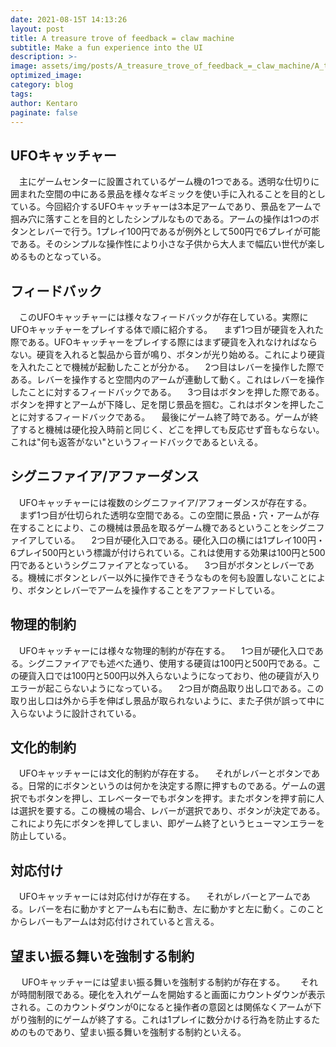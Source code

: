 ```yaml
---
date: 2021-08-15T 14:13:26
layout: post
title: A treasure trove of feedback = claw machine 
subtitle: Make a fun experience into the UI
description: >-
image: assets/img/posts/A_treasure_trove_of_feedback_=_claw_machine/A_treasure_trove_of_feedback_=_claw_machine.JPG
optimized_image: 
category: blog
tags: 
author: Kentaro
paginate: false
---
```


## UFOキャッチャー

　主にゲームセンターに設置されているゲーム機の1つである。透明な仕切りに囲まれた空間の中にある景品を様々なギミックを使い手に入れることを目的としている。今回紹介するUFOキャッチャーは3本足アームであり、景品をアームで掴み穴に落すことを目的としたシンプルなものである。アームの操作は1つのボタンとレバーで行う。1プレイ100円であるが例外として500円で6プレイが可能である。そのシンプルな操作性により小さな子供から大人まで幅広い世代が楽しめるものとなっている。

## フィードバック

　このUFOキャッチャーには様々なフィードバックが存在している。実際にUFOキャッチャーをプレイする体で順に紹介する。
　まず1つ目が硬貨を入れた際である。UFOキャッチャーをプレイする際にはまず硬貨を入れなければならない。硬貨を入れると製品から音が鳴り、ボタンが光り始める。これにより硬貨を入れたことで機械が起動したことが分かる。
　2つ目はレバーを操作した際である。レバーを操作すると空間内のアームが連動して動く。これはレバーを操作したことに対するフィードバックである。
　3つ目はボタンを押した際である。ボタンを押すとアームが下降し、足を閉じ景品を掴む。これはボタンを押したことに対するフィードバックである。
　最後にゲーム終了時である。ゲームが終了すると機械は硬化投入時前と同じく、どこを押しても反応せず音もならない。これは"何も返答がない"というフィードバックであるといえる。

## シグニファイア/アファーダンス

　UFOキャッチャーには複数のシグニファイア/アフォーダンスが存在する。
　まず1つ目が仕切られた透明な空間である。この空間に景品・穴・アームが存在することにより、この機械は景品を取るゲーム機であるということをシグニファイアしている。
　2つ目が硬化入口である。硬化入口の横には1プレイ100円・6プレイ500円という標識が付けられている。これは使用する効果は100円と500円であるというシグニファイアとなっている。
　3つ目がボタンとレバーである。機械にボタンとレバー以外に操作できそうなものを何も設置しないことにより、ボタンとレバーでアームを操作することをアファードしている。

## 物理的制約

　UFOキャッチャーには様々な物理的制約が存在する。
　1つ目が硬化入口である。シグニファイアでも述べた通り、使用する硬貨は100円と500円である。この硬貨入口では100円と500円以外入らないようになっており、他の硬貨が入りエラーが起こらないようになっている。
　2つ目が商品取り出し口である。この取り出し口は外から手を伸ばし景品が取られないように、また子供が誤って中に入らないように設計されている。

## 文化的制約

　UFOキャッチャーには文化的制約が存在する。
　それがレバーとボタンである。日常的にボタンというのは何かを決定する際に押すものである。ゲームの選択でもボタンを押し、エレベーターでもボタンを押す。またボタンを押す前に人は選択を要する。この機械の場合、レバーが選択であり、ボタンが決定である。これにより先にボタンを押してしまい、即ゲーム終了というヒューマンエラーを防止している。
　

## 対応付け

　UFOキャッチャーには対応付けが存在する。
　それがレバーとアームである。レバーを右に動かすとアームも右に動き、左に動かすと左に動く。このことからレバーもアームは対応付けされていると言える。

## 望まい振る舞いを強制する制約

　 UFOキャッチャーには望まい振る舞いを強制する制約が存在する。　
　それが時間制限である。硬化を入れゲームを開始すると画面にカウントダウンが表示される。このカウントダウンが0になると操作者の意図とは関係なくアームが下がり強制的にゲームが終了する。これは1プレイに数分かける行為を防止するためのものであり、望まい振る舞いを強制する制約といえる。